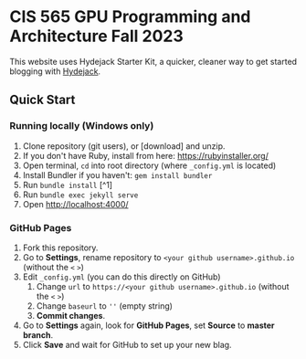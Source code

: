 # CIS 565 GPU Programming and Architecture Fall 2023

This website uses Hydejack Starter Kit, a quicker, cleaner way to get started blogging with [Hydejack](https://hydejack.com/).

## Quick Start

### Running locally (Windows only)

1. Clone repository (git users), or [download] and unzip.
2. If you don't have Ruby, install from here: https://rubyinstaller.org/ 
3. Open terminal, `cd` into root directory (where `_config.yml` is located)
4. Install Bundler if you haven't: `gem install bundler`
5. Run `bundle install` [^1]
6. Run `bundle exec jekyll serve`
7. Open <http://localhost:4000/>

### GitHub Pages

1. Fork this repository.
2. Go to **Settings**, rename repository to `<your github username>.github.io` (without the `<` `>`)
3. Edit `_config.yml` (you can do this directly on GitHub)
    1. Change `url` to `https://<your github username>.github.io` (without the `<` `>`)
    2. Change `baseurl` to `''` (empty string)
    3. **Commit changes**.
4. Go to **Settings** again, look for **GitHub Pages**, set **Source** to **master branch**.
5. Click **Save** and wait for GitHub to set up your new blag.